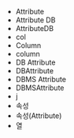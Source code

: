 ﻿- Attribute
- Attribute DB
- AttributeDB
- col
- Column
- column
- DB Attribute
- DBAttribute
- DBMS Attribute
- DBMSAttribute
- j
- 속성
- 속성(Attribute)
- 열
